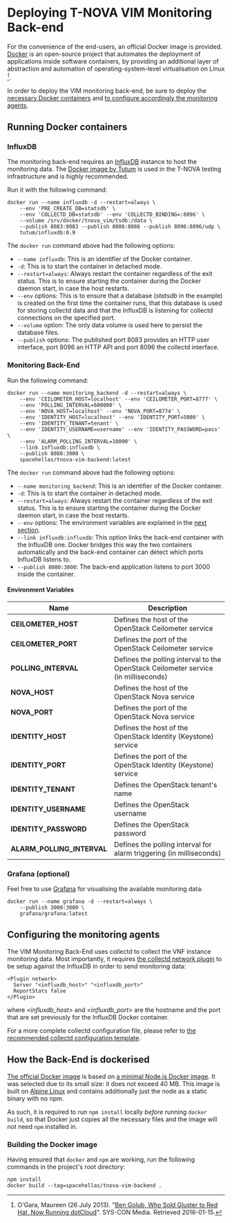 # Deploying T-NOVA VIM Monitoring Back-end

For the convenience of the end-users, an official Docker image is provided.
[Docker](https://www.docker.com) is an open-source project that automates the
deployment of applications inside software containers, by providing an
additional layer of abstraction and automation of operating-system-level
virtualisation on Linux [^1].

In order to deploy the VIM monitoring back-end, be sure to deploy the
[necessary Docker containers](#running-docker-containers) and [to configure
accordingly the monitoring agents](#configuring-the-monitoring-agents).

## Running Docker containers

### InfluxDB

The monitoring back-end requires an [InfluxDB](https://influxdata.com/)
instance to host the monitoring data. The [Docker image by
Tutum](https://github.com/tutumcloud/influxdb) is used in the T-NOVA testing
infrastructure and is highly recommended.

Run it with the following command:

``` command-line
docker run --name influxdb -d --restart=always \
    --env 'PRE_CREATE_DB=statsdb' \
    --env 'COLLECTD_DB=statsdb' --env 'COLLECTD_BINDING=:8096' \
    --volume /srv/docker/tnova_vim/tsdb:/data \
    --publish 8083:8083 --publish 8086:8086 --publish 8096:8096/udp \
    tutum/influxdb:0.9
```

The `docker run` command above had the following options:

* `--name influxdb`: This is an identifier of the Docker container.
* `-d`: This is to start the container in detached mode.
* `--restart=always`: Always restart the container regardless of the exit
  status. This is to ensure starting the container during the Docker daemon
  start, in case the host restarts.
* `--env` options: This is to ensure that a database (*statsdb* in the example)
  is created on the first time the container runs, that this database is used
  for storing collectd data and that the InfluxDB is listening for collectd
  connections on the specified port.
* `--volume` option: The only data volume is used here to persist the database
  files.
* `--publish` options: The published port 8083 provides an HTTP user interface,
  port 8096 an HTTP API and port 8096 the collectd interface.

### Monitoring Back-End

Run the following command:

``` command-line
docker run --name monitoring_backend -d --restart=always \
    --env 'CEILOMETER_HOST=localhost' --env 'CEILOMETER_PORT=8777' \
    --env 'POLLING_INTERVAL=600000' \
    --env 'NOVA_HOST=localhost' --env 'NOVA_PORT=8774' \
    --env 'IDENTITY_HOST=localhost' --env 'IDENTITY_PORT=5000' \
    --env 'IDENTITY_TENANT=tenant' \
    --env 'IDENTITY_USERNAME=username' --env 'IDENTITY_PASSWORD=pass' \
    --env 'ALARM_POLLING_INTERVAL=10000' \
    --link influxdb:influxdb \
    --publish 8080:3000 \
    spacehellas/tnova-vim-backend:latest
```

The `docker run` command above had the following options:

* `--name monitoring_backend`: This is an identifier of the Docker container.
* `-d`: This is to start the container in detached mode.
* `--restart=always`: Always restart the container regardless of the exit
  status. This is to ensure starting the container during the Docker daemon
  start, in case the host restarts.
* `--env` options: The environment variables are explained in the [next
  section](#environment-variables).
* `--link influxdb:influxdb`: This option links the back-end container with the
  InfluxDB one. Docker bridges this way the two containers automatically and
  the back-end container can detect which ports InfluxDB listens to.
* `--publish 8080:3000`: The back-end application listens to port 3000 inside
  the container.

#### Environment Variables

Name | Description
-----|------------|
**CEILOMETER_HOST** | Defines the host of the OpenStack Ceilometer service
**CEILOMETER_PORT** | Defines the port of the OpenStack Ceilometer service
**POLLING_INTERVAL** | Defines the polling interval to the OpenStack Ceilometer service (in milliseconds)
**NOVA_HOST** | Defines the host of the OpenStack Nova service
**NOVA_PORT** | Defines the port of the OpenStack Nova service
**IDENTITY_HOST** | Defines the host of the OpenStack Identity (Keystone) service
**IDENTITY_PORT** | Defines the port of the OpenStack Identity (Keystone) service
**IDENTITY_TENANT** | Defines the OpenStack tenant's name
**IDENTITY_USERNAME** | Defines the OpenStack username
**IDENTITY_PASSWORD** | Defines the OpenStack password
**ALARM_POLLING_INTERVAL** | Defines the polling interval for alarm triggering (in milliseconds)

### Grafana (optional)

Feel free to use [Grafana](http://grafana.org/) for visualising the available
monitoring data:

``` command-line
docker run --name grafana -d --restart=always \
    --publish 3000:3000 \
    grafana/grafana:latest
```

## Configuring the monitoring agents

The VIM Monitoring Back-End uses collectd to collect the VNF instance
monitoring data. Most importantly, it requires [the collectd network
plugin](https://collectd.org/wiki/index.php/Plugin:Network) to be setup
against the InfluxDB in order to send monitoring data:

```
<Plugin network>
  Server "<influxdb_host>" "<influxdb_port>"
  ReportStats false
</Plugin>
```

where *<influxdb_host>* and *<influxdb_port>* are the hostname and the port
that are set previously for the InfluxDB Docker container.

For a more complete collectd configuration file, please refer to [the
recommended collectd configuration
template](../contrib/collectd.conf.template).

## How the Back-End is dockerised

[The official Docker
image](https://hub.docker.com/r/spacehellas/tnova-vim-backend/)
is based on [a minimal Node.js Docker
image](https://github.com/mhart/alpine-node).  It was selected due to its small
size: it does not exceed 40 MB. This image is built on [Alpine
Linux](https://alpinelinux.org/) and contains additionally just the node as a
static binary with no npm.

As such, it is required to run `npm install` locally *before* running `docker
build`, so that Docker just copies all the necessary files and the image will
not need `npm` installed in.

### Building the Docker image

Having ensured that `docker` and `npm` are working, run the following commands
in the project's root directory:

``` command-line
npm install
docker build --tag=spacehellas/tnova-vim-backend .
```

[^1]: O'Gara, Maureen (26 July 2013). "[Ben Golub, Who Sold Gluster to Red Hat,
Now Running dotCloud](http://maureenogara.sys-con.com/node/2747331)". SYS-CON
Media. Retrieved 2016-01-15.
